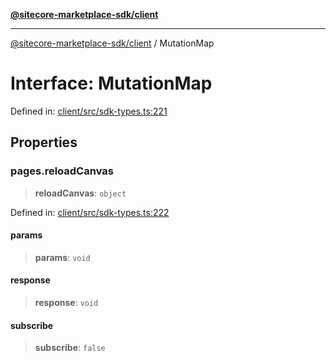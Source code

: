 [**@sitecore-marketplace-sdk/client**](../README.md)

***

[@sitecore-marketplace-sdk/client](../README.md) / MutationMap

# Interface: MutationMap

Defined in: [client/src/sdk-types.ts:221](https://github.com/Sitecore/sitecore-marketplace-sdk/blob/e87783cce9f115393973a45e109d17b99bf1df7e/packages/client/src/sdk-types.ts#L221)

## Properties

### pages.reloadCanvas

> **reloadCanvas**: `object`

Defined in: [client/src/sdk-types.ts:222](https://github.com/Sitecore/sitecore-marketplace-sdk/blob/e87783cce9f115393973a45e109d17b99bf1df7e/packages/client/src/sdk-types.ts#L222)

#### params

> **params**: `void`

#### response

> **response**: `void`

#### subscribe

> **subscribe**: `false`
